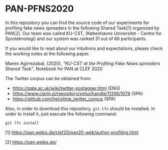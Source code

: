 # PAN-PFNS2020

In this repository you can find the source code of our experiments for profiling fake news spreaders in the following Shared Task[1] organized by PAN[2]. Our team was called KU-CST, (Københavns Universitet - Centre for Sproteknologi) and our system was ranked 31 out of 66 participants.

If you would like to read about our intuitions and expectations, please check the working notes at the following paper.

Manex Agirrezabal, (2020), *"KU-CST at the Profiling Fake News spreaders Shared Task"*, Notebook for PAN at CLEF 2020

The Twitter corpus can be obtained from:

  * https://gate.ac.uk/wiki/twitter-postagger.html (ENG)
  * https://www.clarin.si/repository/xmlui/handle/11356/1078 (SPA)
  * https://github.com/lrei/xlime_twitter_corpus (SPA)
  
Also, in order to download this repository, `git-lfs` should be installed. In order to install it, just execute the following command:

`git lfs install`

[1] https://pan.webis.de/clef20/pan20-web/author-profiling.html

[2] https://pan.webis.de/
